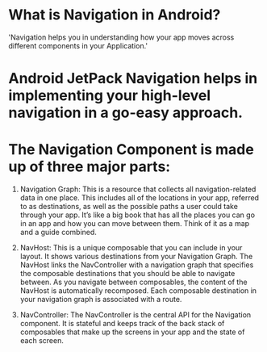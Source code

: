 # What is Navigation in Android?
'Navigation helps you in understanding how your app moves across different components in your Application.'

# Android JetPack Navigation helps in implementing your high-level navigation in a go-easy approach.

# The Navigation Component is made up of three major parts:

1. Navigation Graph: This is a resource that collects all navigation-related data in one place. This includes all of the locations in your app, referred to as destinations, as well as the possible paths a user could take through your app. It’s like a big book that has all the places you can go in an app and how you can move between them. Think of it as a map and a guide combined.
 
2. NavHost: This is a unique composable that you can include in your layout. It shows various destinations from your Navigation Graph. The NavHost links the NavController with a navigation graph that specifies the composable destinations that you should be able to navigate between. As you navigate between composables, the content of the NavHost is automatically recomposed. Each composable destination in your navigation graph is associated with a route.
 
3. NavController: The NavController is the central API for the Navigation component. It is stateful and keeps track of the back stack of composables that make up the screens in your app and the state of each screen.
